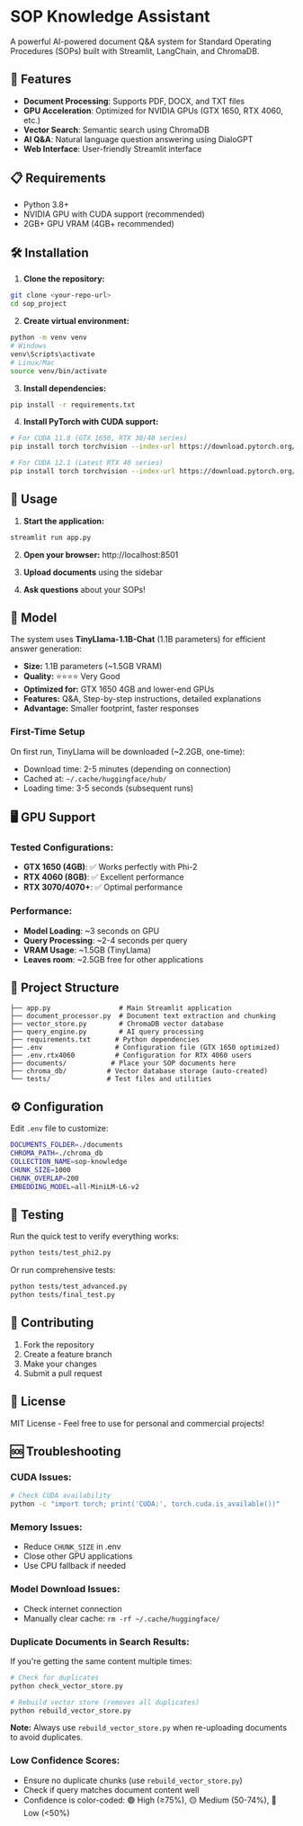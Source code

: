 # SOP Knowledge Assistant

A powerful AI-powered document Q&A system for Standard Operating Procedures (SOPs) built with Streamlit, LangChain, and ChromaDB.

## 🚀 Features

- **Document Processing**: Supports PDF, DOCX, and TXT files
- **GPU Acceleration**: Optimized for NVIDIA GPUs (GTX 1650, RTX 4060, etc.)
- **Vector Search**: Semantic search using ChromaDB
- **AI Q&A**: Natural language question answering using DialoGPT
- **Web Interface**: User-friendly Streamlit interface

## 📋 Requirements

- Python 3.8+
- NVIDIA GPU with CUDA support (recommended)
- 2GB+ GPU VRAM (4GB+ recommended)

## 🛠️ Installation

1. **Clone the repository:**
```bash
git clone <your-repo-url>
cd sop_project
```

2. **Create virtual environment:**
```bash
python -m venv venv
# Windows
venv\Scripts\activate
# Linux/Mac
source venv/bin/activate
```

3. **Install dependencies:**
```bash
pip install -r requirements.txt
```

4. **Install PyTorch with CUDA support:**
```bash
# For CUDA 11.8 (GTX 1650, RTX 30/40 series)
pip install torch torchvision --index-url https://download.pytorch.org/whl/cu118

# For CUDA 12.1 (Latest RTX 40 series)
pip install torch torchvision --index-url https://download.pytorch.org/whl/cu121
```

## 🚀 Usage

1. **Start the application:**
```bash
streamlit run app.py
```

2. **Open your browser:** http://localhost:8501

3. **Upload documents** using the sidebar

4. **Ask questions** about your SOPs!

## 💾 Model

The system uses **TinyLlama-1.1B-Chat** (1.1B parameters) for efficient answer generation:

- **Size:** 1.1B parameters (~1.5GB VRAM)
- **Quality:** ⭐⭐⭐⭐ Very Good
- **Optimized for:** GTX 1650 4GB and lower-end GPUs
- **Features:** Q&A, Step-by-step instructions, detailed explanations
- **Advantage:** Smaller footprint, faster responses

### First-Time Setup

On first run, TinyLlama will be downloaded (~2.2GB, one-time):
- Download time: 2-5 minutes (depending on connection)
- Cached at: `~/.cache/huggingface/hub/`
- Loading time: 3-5 seconds (subsequent runs)

## 🖥️ GPU Support

### Tested Configurations:
- **GTX 1650 (4GB)**: ✅ Works perfectly with Phi-2
- **RTX 4060 (8GB)**: ✅ Excellent performance
- **RTX 3070/4070+**: ✅ Optimal performance

### Performance:
- **Model Loading**: ~3 seconds on GPU
- **Query Processing**: ~2-4 seconds per query
- **VRAM Usage**: ~1.5GB (TinyLlama)
- **Leaves room**: ~2.5GB free for other applications

## 📁 Project Structure

```
├── app.py                 # Main Streamlit application
├── document_processor.py  # Document text extraction and chunking
├── vector_store.py        # ChromaDB vector database
├── query_engine.py        # AI query processing
├── requirements.txt      # Python dependencies
├── .env                  # Configuration file (GTX 1650 optimized)
├── .env.rtx4060          # Configuration for RTX 4060 users
├── documents/           # Place your SOP documents here
├── chroma_db/          # Vector database storage (auto-created)
└── tests/              # Test files and utilities
```

## ⚙️ Configuration

Edit `.env` file to customize:
```bash
DOCUMENTS_FOLDER=./documents
CHROMA_PATH=./chroma_db
COLLECTION_NAME=sop-knowledge
CHUNK_SIZE=1000
CHUNK_OVERLAP=200
EMBEDDING_MODEL=all-MiniLM-L6-v2
```

## 🧪 Testing

Run the quick test to verify everything works:
```bash
python tests/test_phi2.py
```

Or run comprehensive tests:
```bash
python tests/test_advanced.py
python tests/final_test.py
```

## 🤝 Contributing

1. Fork the repository
2. Create a feature branch
3. Make your changes
4. Submit a pull request

## 📄 License

MIT License - Feel free to use for personal and commercial projects!

## 🆘 Troubleshooting

### CUDA Issues:
```bash
# Check CUDA availability
python -c "import torch; print('CUDA:', torch.cuda.is_available())"
```

### Memory Issues:
- Reduce `CHUNK_SIZE` in .env
- Close other GPU applications
- Use CPU fallback if needed

### Model Download Issues:
- Check internet connection
- Manually clear cache: `rm -rf ~/.cache/huggingface/`

### Duplicate Documents in Search Results:
If you're getting the same content multiple times:
```bash
# Check for duplicates
python check_vector_store.py

# Rebuild vector store (removes all duplicates)
python rebuild_vector_store.py
```

**Note:** Always use `rebuild_vector_store.py` when re-uploading documents to avoid duplicates.

### Low Confidence Scores:
- Ensure no duplicate chunks (use `rebuild_vector_store.py`)
- Check if query matches document content well
- Confidence is color-coded: 🟢 High (≥75%), 🟡 Medium (50-74%), 🔴 Low (<50%)